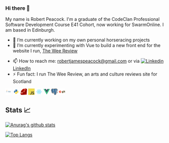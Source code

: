 ### Hi there 👋

My name is Robert Peacock. I'm a graduate of the CodeClan Professional Software Development Course E41 Cohort, now working for SwarmOnline. I am based in Edinburgh.

- 🔭 I’m currently working on my own personal horseracing projects
- 🌱 I’m currently experimenting with Vue to build a new front end for the website I run, [The Wee Review](https://theweereview.com)
<!-- - 👯 I’m looking to collaborate on ... -->
<!-- - 🤔 I’m looking for help with ... -->
<!-- - 💬 Ask me about ... -->
- 📫 How to reach me: robertjamespeacock@gmail.com or via [![Linkedin](https://i.stack.imgur.com/gVE0j.png) LinkedIn](https://www.linkedin.com/in/robertjamespeacock)
- ⚡ Fun fact: I run The Wee Review, an arts and culture reviews site for Scotland 

<code><img height="20" src="https://raw.githubusercontent.com/github/explore/80688e429a7d4ef2fca1e82350fe8e3517d3494d/topics/java/java.png"></code>
<code><img height="20" src="https://raw.githubusercontent.com/github/explore/80688e429a7d4ef2fca1e82350fe8e3517d3494d/topics/python/python.png"></code>
<code><img height="20" src="https://raw.githubusercontent.com/github/explore/80688e429a7d4ef2fca1e82350fe8e3517d3494d/topics/ruby/ruby.png"></code>
<code><img height="20" src="https://raw.githubusercontent.com/github/explore/80688e429a7d4ef2fca1e82350fe8e3517d3494d/topics/javascript/javascript.png"></code>
<code><img height="20" src="https://raw.githubusercontent.com/github/explore/80688e429a7d4ef2fca1e82350fe8e3517d3494d/topics/react/react.png"></code>
<code><img height="20" src="https://raw.githubusercontent.com/github/explore/80688e429a7d4ef2fca1e82350fe8e3517d3494d/topics/vue/vue.png"></code>
<code><img height="20" src="https://raw.githubusercontent.com/github/explore/80688e429a7d4ef2fca1e82350fe8e3517d3494d/topics/postgresql/postgresql.png"></code>
<code><img height="20" src="https://raw.githubusercontent.com/github/explore/80688e429a7d4ef2fca1e82350fe8e3517d3494d/topics/git/git.png"></code>

## Stats :chart_with_upwards_trend:

[![Anurag's github stats](https://github-readme-stats.vercel.app/api?username=peaky76&hide=issues,stars&show_icons=true)](https://github.com/anuraghazra/github-readme-stats)

[![Top Langs](https://github-readme-stats.vercel.app/api/top-langs/?username=peaky76&layout=compact&langs_count=8)](https://github.com/anuraghazra/github-readme-stats)


